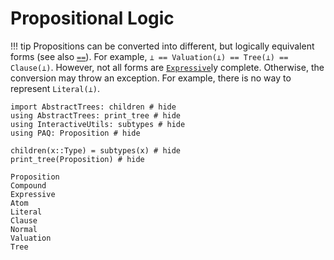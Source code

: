 
# Propositional Logic

!!! tip
    Propositions can be converted into different, but logically equivalent forms (see also [`==`](@ref)). For example, ```⊥ == Valuation(⊥) == Tree(⊥) == Clause(⊥)```. However, not all forms are [`Expressive`](@ref)ly complete. Otherwise, the conversion may throw an exception. For example, there is no way to represent ```Literal(⊥)```.

```@example
import AbstractTrees: children # hide
using AbstractTrees: print_tree # hide
using InteractiveUtils: subtypes # hide
using PAQ: Proposition # hide

children(x::Type) = subtypes(x) # hide
print_tree(Proposition) # hide
```

```@docs
Proposition
Compound
Expressive
Atom
Literal
Clause
Normal
Valuation
Tree
```
